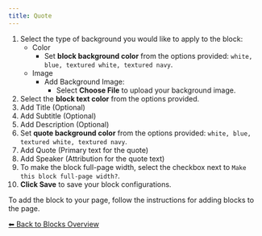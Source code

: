 ```yaml
---
title: Quote
---
```


1. Select the type of background you would like to apply to the block:
   - Color
     - Set **block background color** from the options provided: `white, blue, textured white, textured navy`.
   - Image
     - Add Background Image:
       - Select **Choose File** to upload your background image.
2. Select the **block text color** from the options provided.
3. Add Title (Optional)
4. Add Subtitle (Optional)
5. Add Description (Optional)
6. Set **quote background color** from the options provided: `white, blue, textured white, textured navy`.
7. Add Quote (Primary text for the quote)
8. Add Speaker (Attribution for the quote text)
9. To make the block full-page width, select the checkbox next to `Make this block full-page width?`.
10. **Click Save** to save your block configurations.

To add the block to your page, follow the instructions for adding blocks to the page.

[⬅︎ Back to Blocks Overview](/styled-block-builder/blocks/general)
